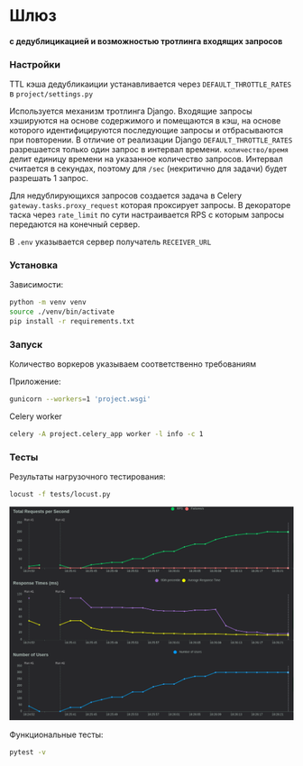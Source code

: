 # Шлюз 
#### с дедублицикацией и возможностью тротлинга входящих запросов

### Настройки
TTL кэша дедубликаиции устанавливается через `DEFAULT_THROTTLE_RATES` в `project/settings.py`

Используется механизм тротлинга Django. Входящие запросы хэшируются на основе содержимого и помещаются в кэш, на основе которого идентифицируются последующие запросы и отбрасываются при повторении.
В отличие от реализации Django `DEFAULT_THROTTLE_RATES` разрешается только один запрос в интервал времени. `количество/время` делит единицу времени на указанное количество запросов. Интервал считается в секундах, поэтому для `/sec` (некритично для задачи) будет разрешать 1 запрос.

Для недублирующихся запросов создается задача в Celery `gateway.tasks.proxy_request` которая проксирует запросы. В декораторе таска через `rate_limit` по сути настраивается RPS с которым запросы передаются на конечный сервер.

В `.env` указывается сервер получатель `RECEIVER_URL`

### Установка
Зависимости:
```bash
python -m venv venv
source ./venv/bin/activate
pip install -r requirements.txt
```
### Запуск
Количество воркеров указываем соответственно требованиям

Приложение:
```bash
gunicorn --workers=1 'project.wsgi'
```

Celery worker
```bash
celery -A project.celery_app worker -l info -c 1
```

### Тесты
Результаты нагрузочного тестирования:
```bash
locust -f tests/locust.py 
```
![img](tests/Снимок%20экрана.png)

Функциональные тесты:
```bash
pytest -v
```